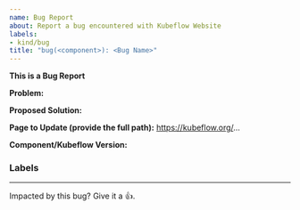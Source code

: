 ```yaml
---
name: Bug Report
about: Report a bug encountered with Kubeflow Website
labels:
- kind/bug
title: "bug(<component>): <Bug Name>"
---
```

**This is a Bug Report**

<!-- Thanks for filing an issue! Before submitting, please fill in the following information. -->
<!-- See https://www.kubeflow.org/docs/about/contributing/ for guidance on writing an actionable issue description. -->

<!--Required Information-->
**Problem:**


**Proposed Solution:**


**Page to Update (provide the full path):**
https://kubeflow.org/...


<!--Component/Kubeflow Version:-->
**Component/Kubeflow Version:**


<!--Additional Information:-->
### Labels
<!-- Please include labels below by uncommenting them to help us better triage issues -->

<!-- /area central-dashboard -->
<!-- /area katib -->
<!-- /area kserve -->
<!-- /area model-registry -->
<!-- /area notebooks -->
<!-- /area pipelines -->
<!-- /area spark-operator -->
<!-- /area trainer -->
<!-- /area gsoc -->
<!-- /area website -->
<!-- /area community -->
---

<!-- Don't delete message below to encourage users to support your issue! -->
Impacted by this bug? Give it a 👍. 